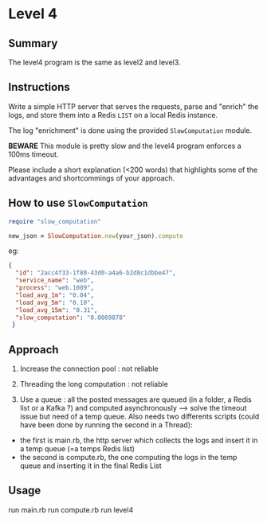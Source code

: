 # Level 4

## Summary

The level4 program is the same as level2 and level3.

## Instructions

Write a simple HTTP server that serves the requests, parse and "enrich" the logs, and store them into a Redis `LIST` on a local Redis instance.

The log "enrichment" is done using the provided `SlowComputation` module.

**BEWARE** This module is pretty slow and the level4 program enforces a 100ms timeout.

Please include a short explanation (<200 words) that highlights some of the advantages and shortcommings of your approach.


## How to use `SlowComputation`

```rb
require "slow_computation"

new_json = SlowComputation.new(your_json).compute
```

eg:
```json
{
  "id": "2acc4f33-1f80-43d0-a4a6-b2d8c1dbbe47",
  "service_name": "web",
  "process": "web.1089",
  "load_avg_1m": "0.04",
  "load_avg_5m": "0.10",
  "load_avg_15m": "0.31",
  "slow_computation": "0.0009878"
 }
```

## Approach

1) Increase the connection pool : not reliable
2) Threading the long computation : not reliable

3) Use a queue : all the posted messages are queued (in a folder, a Redis list or a Kafka ?) and computed asynchronously --> solve the timeout issue but need of a temp queue.
Also needs two differents scripts (could have been done by running the second in a Thread):
- the first is main.rb, the http server which collects the logs and insert it in a temp queue (=a temps Redis list)
- the second is compute.rb, the one computing the logs in the temp queue and inserting it in the final Redis List

## Usage
run main.rb
run compute.rb
run level4

